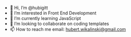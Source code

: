 - 👋 Hi, I’m @hubigitt
- 👀 I’m interested in Front End Development
- 🌱 I’m currently learning JavaScript
- 💞️ I’m looking to collaborate on coding templates
- 📫 How to reach me email: hubert.wikalinski@gmail.com

<!---
hubigitt/hubigitt is a ✨ special ✨ repository because its `README.md` (this file) appears on your GitHub profile.
You can click the Preview link to take a look at your changes.
--->
